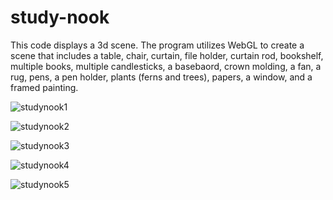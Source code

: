 # study-nook
This code displays a 3d scene.
The program utilizes WebGL to create a scene that includes a table, chair, curtain, file holder, curtain rod, bookshelf, multiple books, multiple candlesticks, a basebaord, crown molding, a fan, a rug, pens, a pen holder, plants (ferns and trees), papers, a window, and a framed painting.

![studynook1](https://github.com/redohrm/Study-Nook/assets/149263840/d200fe9f-3e33-4ca0-b4cf-0d6d130930f3)

![studynook2](https://github.com/redohrm/Study-Nook/assets/149263840/43ba89da-9436-4a36-8083-8fff9657b1e5)

![studynook3](https://github.com/redohrm/Study-Nook/assets/149263840/187f476f-1882-4f02-9c92-8499a45dae8e)

![studynook4](https://github.com/redohrm/Study-Nook/assets/149263840/1dd77e78-73d7-43b9-aed3-616c5a1b5dfd)

![studynook5](https://github.com/redohrm/Study-Nook/assets/149263840/70c97dab-6fb9-40b5-8981-4f0b5aeba542)
